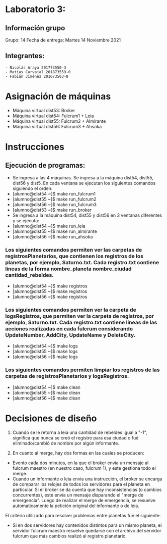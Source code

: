 ﻿# Laboratorio 3:
## Información grupo
Grupo: 14
Fecha de entrega: Martes 14 Noviembre 2021
## Integrantes:
    - Nicolás Araya 201773550-3
    - Matías Carvajal 201873559-0
    - Fabián Jiménez 201673503-8



# Asignación de máquinas
- Máquina virtual dist53: Broker
- Máquina virtual dist54: Fulcrum1 + Leia
-  Máquina virtual dist55: Fulcrum2 + Almirante
-  Máquina virtual dist56: Fulcrum3 + Ahsoka


# Instrucciones
## Ejecución de programas:
- Se ingresa a las 4 máquinas. Se ingresa a la máquina dist54, dist55, dist56 y dist5. En cada ventana se ejecutan los siguientes comandos siguiendo el orden:
- [alumno@dist54 ~]$ make run_fulcrum1
- [alumno@dist55 ~]$ make run_fulcrum2
- [alumno@dist56 ~]$ make run_fulcrum3
- [alumno@dist53 ~]$ make run_broker
- Se ingresa a la máquina dist54, dist55 y dist56 en 3 ventanas diferentes y se ejecuta:
- [alumno@dist54 ~]$ make run_leia
- [alumno@dist55 ~]$ make run_almirante
- [alumno@dist56 ~]$ make run_ahsoka
### Los siguientes comandos permiten ver las carpetas de registrosPlanetarios, que contienen los registros de los planetas, por ejemplo, Saturno.txt. Cada registro.txt  contiene lineas de la forma nombre_planeta nombre_ciudad cantidad_rebeldes.
- [alumno@dist54 ~]$ make registros
- [alumno@dist55 ~]$ make registros
- [alumno@dist56 ~]$ make registros
### Los siguientes comandos permiten ver la carpeta de logsRegistros, que permiten ver la carpeta de registros, por ejemplo, Saturno.txt.  Cada registro.txt  contiene lineas de las acciones realizadas en cada fulcrum considerando UpdateNumber, AddCity, UpdateName y DeleteCity.
- [alumno@dist54 ~]$ make logs
- [alumno@dist55 ~]$ make logs
- [alumno@dist56 ~]$ make logs

### Los siguientes comandos permiten limpiar los registros de las carpetas de registrosPlanetarios y logsRegistros.
- [alumno@dist54 ~]$ make clean
- [alumno@dist55 ~]$ make clean
- [alumno@dist56 ~]$ make clean


# Decisiones de diseño
1. Cuando se le retorna a leia una cantidad de rebeldes igual a "-1", significa que nunca se creó el registro para esa ciudad o fué eliminado/cambió de nombre por algún informante.

2. En cuanto al merge, hay dos formas en las cuales se producen:

- Evento cada dos minutos, en la que el broker envia un mensaje al fulcrum maestro (en nuestro caso, fulcrum 1), y este gestiona todo el merge.
- Cuando un informante o leia envia una instrucción, el broker se encarga de comparar los relojes de todos los servidores para el planeta en particular. Si el broker se da cuenta que hay inconsistencias (o cambios concurrentes), este envia un mensaje disparando el "merge de emergencia". Luego de realizar el merge de emergencia, se resuelve automaticamente la petición original del informante o de leia.

El criterio utilizado para resolver problemas entre planetas fue el siguiente:

- Si en dos servidores hay contenidos distintos para un mismo planeta, el servidor fulcrum maestro resuelve quedarse con el archivo del servidor fulcrum que más cambios realizó al registro planetario.






